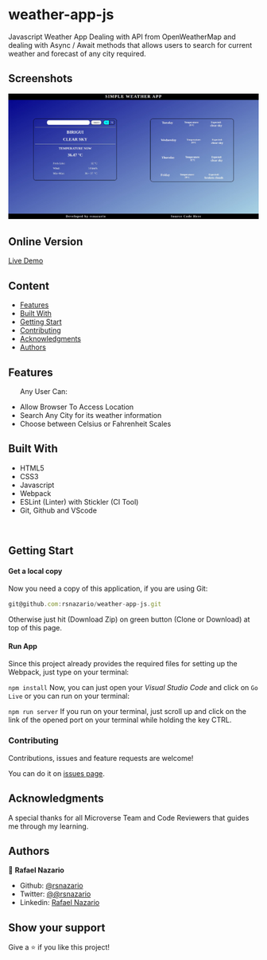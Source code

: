 # weather-app-js
Javascript Weather App Dealing with API from OpenWeatherMap and dealing with Async / Await methods that allows users to search for current weather and forecast of any city required.


## Screenshots

![](docs/weather-screenshot.png)

## Online Version
 [Live Demo ](https://rsnazario.github.io/weather-app-js/)

## Content

* [Features](#features)
* [Built With](#built-with)
* [Getting Start](#getting-start)
* [Contributing](#contributing)
* [Acknowledgments](#acknowledgments)
* [Authors](#authors)

## Features

<ul>
  <p>Any User Can:</p>
  <li>Allow Browser To Access Location</li>
  <li>Search Any City for its weather information</li>
  <li>Choose between Celsius or Fahrenheit Scales</li>
</ul>

## Built With

- HTML5
- CSS3
- Javascript
- Webpack
- ESLint (Linter) with Stickler (CI Tool)
- Git, Github and VScode
<br>

## Getting Start

#### Get a local copy
Now you need a copy of this application, if you are using Git:
```js
git@github.com:rsnazario/weather-app-js.git
```
Otherwise just hit (Download Zip) on green button (Clone or Download) at top of this page.

#### Run App

Since this project already provides the required files for setting up the Webpack, just type on your terminal:

`
npm install
`
Now, you can just open your *Visual Studio Code* and click on `Go Live` or you can run on your terminal:

`
npm run server
`
If you run on your terminal, just scroll up and click on the link of the opened port on your terminal while holding the key CTRL.

### Contributing

Contributions, issues and feature requests are welcome!

You can do it on [issues page](issues/).

## Acknowledgments

A special thanks for all Microverse Team and Code Reviewers that guides me through my learning.

## Authors

👤 **Rafael Nazario**

- Github: [@rsnazario](https://github.com/rsnazario)
- Twitter: [@@rsnazario](https://twitter.com/@rsnazario)
- Linkedin: [Rafael Nazario](https://www.linkedin.com/in/rsnazario/)

## Show your support

Give a ⭐️ if you like this project!
